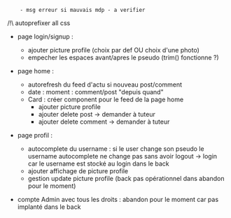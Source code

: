 <!-- - Stocker le token en local storage : méthode utilisée ici fonctionne normalement -->
<!-- - useContext : islogged pas opérationnel -> fait par authStorage.js -->
<!-- - temps de chargement login trop long: -->
<!-- - ajouter un spin pour symboliser le chargement -> ok -->
		- msg erreur si mauvais mdp - a verifier

/!\ autoprefixer all css

- page login/signup : 
	- ajouter picture profile (choix par def OU choix d'une photo)
	- empecher les espaces avant/apres le pseudo (trim() fonctionne ?)

- page home : 
	<!-- - btn retour top
	- cacher btn "créer un post" si user pas loggé	-> ok -->
	- autorefresh du feed d'actu si nouveau post/comment
	- date : moment : comment/post "depuis quand"
	- Card : créer component pour le feed de la page home
		- ajouter picture profile
		- ajouter delete post -> demander à tuteur
		- ajouter delete comment -> demander à tuteur

	<!-- - responsiv : 
		- feed margin -->

- page profil : 
	- autocomplete du username : si le user change son pseudo le username autocomplete ne change pas sans avoir logout -> login car le username est stocké au login dans le back
	- ajouter affichage de picture profile
	- gestion update picture profile (back pas opérationnel dans abandon pour le moment)

- compte Admin avec tous les droits : abandon pour le moment car pas implanté dans le back

<!-- - navBar : 
	-responsiv menu déroulant -->




<!-- front : 
LOGIN : 
-> axios : stocker le token en localstorage (look tuto)
-> configurer axios pour récuperer le token barearer 
-> useContext : isLogged ?

hide btn hom create post
securiser pages home / create post = > si pas log go page login

temps de login long ?

style home ? le feed d'actu => auto refresh ? -->

<!-- Navbar : changer les btn si user is logged -->
<!-- Home : recupérer tous les posts : refresh provider ? -->
<!-- Posts : creer un post -->
 <!-- comments : creer un comment -->
 <!-- get one post ?   -->
 <!-- injecter le post dans l'entete comment
 delete post -> logo delete
 delete comment -> logo delete

slice date et heure pour affichage dans le feed

img post ? img user ?  
update post -->

<!-- profile : edit profile update = username + password -->

<!-- logout : permettre la deco du user -->

<!-- style : home + post + comments

back : 
valider token dans le creat post -->